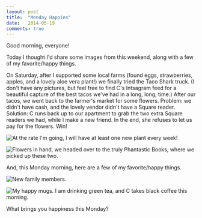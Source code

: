 ```yaml
---
layout: post
title:  "Monday Happies"
date:   2014-05-19
comments: true
---
```


Good morning, everyone!

Today I thought I'd share some images from this weekend, along with a few of my favorite/happy things.

On Saturday, after I supported some local farms (found eggs, strawberries, apples, and a lovely aloe vera plant!) we finally tried the Taco Shark truck. (I don't have any pictures, but feel free to find C's Intsagram feed for a beautiful capture of the best tacos we've had in a long, long, time.) After our tacos, we went back to the farmer's market for some flowers. Problem: we didn't have cash, and the lovely vendor didn't have a Square reader. Solution: C runs back up to our apartment to grab the two extra Square readers we had, while I make a new friend. In the end, she refuses to let us pay for the flowers. Win!

![At the rate I'm going, I will have at least one new plant every week!](/Users/chopinnut2/Documents/sabrina-jekyll/img/monday-flowers.jpg)

![Flowers in hand, we headed over to the truly Phantastic Books, where we picked up these two.](/Users/chopinnut2/Documents/sabrina-jekyll/img/monday-books.jpg)

And, this Monday morning, here are a few of my favorite/happy things.

![New family members.](/Users/chopinnut2/Documents/sabrina-jekyll/img/monday-plants.jpg)

![My happy mugs. I am drinking green tea, and C takes black coffee this morning.](/Users/chopinnut2/Documents/sabrina-jekyll/img/monday-mugs.jpg)

What brings you happiness this Monday?
